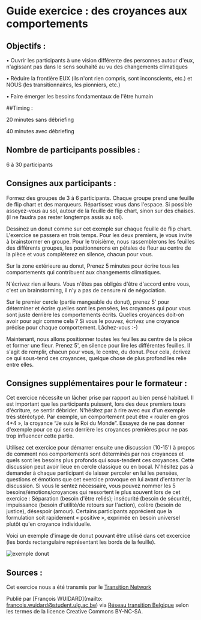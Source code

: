 # Guide exercice : des croyances aux comportements

## Objectifs : 

•	Ouvrir les participants à une vision différente des personnes autour d'eux, n'agissant pas dans le sens souhaité au vu des changements climatiques

•	Réduire la frontière EUX (ils n'ont rien compris, sont inconscients, etc.) et NOUS (les transitionnaires, les pionniers, etc.)

•	Faire émerger les besoins fondamentaux de l'être humain

##Timing : 

20 minutes sans débriefing

40 minutes avec débriefing

## Nombre de participants possibles : 

6 à 30 participants

## Consignes aux participants : 

Formez des groupes de 3 à 6 participants. Chaque groupe prend une feuille de flip chart et des marqueurs. Répartissez vous dans l'espace. Si possible asseyez-vous au sol, autour de la feuille de flip chart, sinon sur des chaises. (il ne faudra pas rester longtemps assis au sol). 

Dessinez un donut comme sur cet exemple sur chaque feuille de flip chart.
L'exercice se passera en trois temps. Pour les deux premiers, je vous invite à brainstormer en groupe. Pour le troisième, nous rassemblerons les feuilles des différents groupes, les positionnerons en pétales de fleur au centre de la pièce et vous compléterez en silence, chacun pour vous. 


Sur la zone extérieure au donut, Prenez 5 minutes pour écrire tous les comportements qui  contribuent aux changements climatiques.  

N'écrivez rien ailleurs. Vous n'êtes pas obligés d'être d'accord entre vous, c'est un brainstorming, il n'y a pas de censure 
ni de négociation.

Sur le premier cercle (partie mangeable du donut), prenez 5' pour déterminer et écrire  quelles sont les pensées, les croyances qui  pour vous sont juste derrière les  comportements écrits. Quelles croyances  doit-on avoir pour agir comme cela ? Si vous le pouvez, écrivez une croyance précise pour chaque comportement. Lâchez-vous :-)

Maintenant, nous allons positionner toutes les feuilles au centre de la pièce et former une fleur. Prenez 5', en silence pour lire les différentes feuilles. Il s'agit de remplir, chacun pour vous, le centre, du donut. Pour cela, écrivez ce qui sous-tend ces croyances, quelque chose de plus profond les relie entre elles. 

## Consignes supplémentaires pour le formateur :

Cet exercice nécessite un lâcher prise par rapport au bien pensé habituel. Il est important que les participants puissent, lors des deux premiers tours d'écriture, se sentir débrider. N'hésitez par à rire avec eux d'un exemple très stéréotypé. Par exemple, un comportement peut être « rouler en gros 4*4 », la croyance “Je suis le Roi du Monde”. Essayez de ne pas donner d'exemple pour ce qui sera derrière les croyances premières pour ne pas trop influencer cette partie. 

Utilisez cet exercice pour démarrer ensuite une discussion (10-15') à propos de comment nos comportements sont déterminés par nos croyances et quels sont les besoins plus profonds qui sous-tendent ces croyances. Cette discussion peut avoir lieue en cercle classique ou en bocal. N'hésitez pas à demander à chaque participant de laisser percoler en lui les pensées, questions et émotions que cet exercice provoque en lui avant d'entamer la discussion. Si vous le sentez nécessaire, vous pouvez nommer les 5 besoins/émotions/croyances qui ressortent le plus souvent lors de cet exercice : Séparation (besoin d'être reliés); insécurité (besoin de sécurité), impuissance (besoin d'utilité/de retours sur l'action), colère (besoin de justice), désespoir (amour). Certains participants apprécient que la formulation soit rapidement « positive », exprimée en besoin universel plutôt qu'en croyance individuelle. 

Voici un exemple d'image de donut pouvant être utilisé dans cet excercice (les bords rectangulaire représentant les bords de la feuille). 

![exemple donut](https://lh3.googleusercontent.com/8rgWQ7ZpByA-jkq-6wtFxcJRw3_11nhAW2FlUL2Pdw=s196-p-no)

## Sources :

Cet exercice nous a été transmis par le [Transition Network](https://www.transitionnetwork.org/)

Publié par [François WUIDARD](mailto: francois.wuidard@student.ulg.ac.be) via [Réseau transition Belgique]( http://www.reseautransition.be/) selon les termes de la licence Creative Commons BY-NC-SA. 
